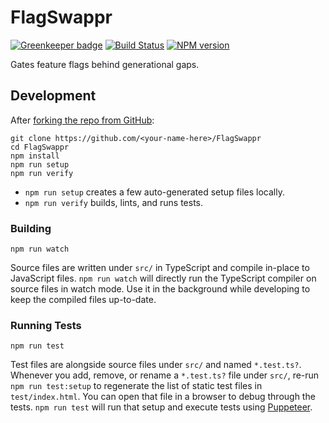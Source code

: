 <!-- {{Top}} -->
# FlagSwappr
[![Greenkeeper badge](https://badges.greenkeeper.io/FullScreenShenanigans/FlagSwappr.svg)](https://greenkeeper.io/)
[![Build Status](https://travis-ci.org/FullScreenShenanigans/FlagSwappr.svg?branch=master)](https://travis-ci.org/FullScreenShenanigans/FlagSwappr)
[![NPM version](https://badge.fury.io/js/flagswappr.svg)](http://badge.fury.io/js/flagswappr)

Gates feature flags behind generational gaps.
<!-- {{/Top}} -->

<!-- {{Development}} -->
## Development

After [forking the repo from GitHub](https://help.github.com/articles/fork-a-repo/):

```
git clone https://github.com/<your-name-here>/FlagSwappr
cd FlagSwappr
npm install
npm run setup
npm run verify
```

* `npm run setup` creates a few auto-generated setup files locally.
* `npm run verify` builds, lints, and runs tests.

### Building

```shell
npm run watch
```

Source files are written under `src/` in TypeScript and compile in-place to JavaScript files.
`npm run watch` will directly run the TypeScript compiler on source files in watch mode.
Use it in the background while developing to keep the compiled files up-to-date.

### Running Tests

```shell
npm run test
```

Test files are alongside source files under `src/` and named `*.test.ts?`.
Whenever you add, remove, or rename a `*.test.ts?` file under `src/`, re-run `npm run test:setup` to regenerate the list of static test files in `test/index.html`.
You can open that file in a browser to debug through the tests.
`npm run test` will run that setup and execute tests using [Puppeteer](https://github.com/GoogleChrome/puppeteer).
<!-- {{/Development}} -->
